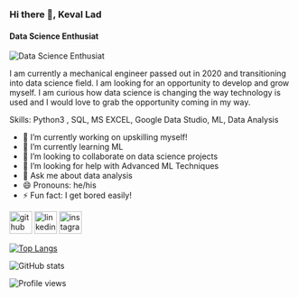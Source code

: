 ### Hi there 👋, Keval Lad
#### Data Science Enthusiat
![Data Science Enthusiat](https://media-exp1.licdn.com/dms/image/C4E16AQHrhfEsL4214Q/profile-displaybackgroundimage-shrink_350_1400/0/1612070240068?e=1634169600&v=beta&t=69YVHeHP-ccORlvjqKGbz1BnoYMd_3hXYGkuJzG_0BI)

I am currently a mechanical engineer passed out in 2020 and transitioning into data science field. I am looking for an opportunity to develop and grow myself. I am curious how data science is changing the way technology is used and I would love to grab the opportunity coming in my way.

Skills: Python3 , SQL, MS EXCEL, Google Data Studio, ML, Data Analysis

- 🔭 I’m currently working on upskilling myself! 
- 🌱 I’m currently learning ML 
- 👯 I’m looking to collaborate on data science projects 
- 🤔 I’m looking for help with Advanced ML Techniques 
- 💬 Ask me about data analysis 
- 😄 Pronouns: he/his 
- ⚡ Fun fact: I get bored easily! 


[<img src='https://cdn.jsdelivr.net/npm/simple-icons@3.0.1/icons/github.svg' alt='github' height='40'>](https://github.com/Keval099)  [<img src='https://cdn.jsdelivr.net/npm/simple-icons@3.0.1/icons/linkedin.svg' alt='linkedin' height='40'>](https://www.linkedin.com/in/kevallad/)  [<img src='https://cdn.jsdelivr.net/npm/simple-icons@3.0.1/icons/instagram.svg' alt='instagram' height='40'>](https://www.instagram.com/the__lonewolf___/)  

[![Top Langs](https://github-readme-stats.vercel.app/api/top-langs/?username=Keval099)](https://github.com/anuraghazra/github-readme-stats)

![GitHub stats](https://github-readme-stats.vercel.app/api?username=Keval099&show_icons=true)  

![Profile views](https://gpvc.arturio.dev/Keval099)  
